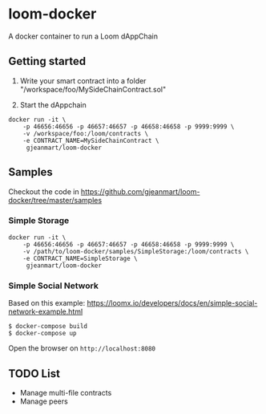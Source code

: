 # loom-docker

A docker container to run a Loom dAppChain

## Getting started

1. Write your smart contract into a folder "/workspace/foo/MySideChainContract.sol"

2. Start the dAppchain
```
docker run -it \ 
    -p 46656:46656 -p 46657:46657 -p 46658:46658 -p 9999:9999 \
    -v /workspace/foo:/loom/contracts \
    -e CONTRACT_NAME=MySideChainContract \
     gjeanmart/loom-docker
```


## Samples

Checkout the code in https://github.com/gjeanmart/loom-docker/tree/master/samples

### Simple Storage

```
docker run -it \ 
    -p 46656:46656 -p 46657:46657 -p 46658:46658 -p 9999:9999 \
    -v /path/to/loom-docker/samples/SimpleStorage:/loom/contracts \
    -e CONTRACT_NAME=SimpleStorage \
     gjeanmart/loom-docker
```


### Simple Social Network

Based on this example: https://loomx.io/developers/docs/en/simple-social-network-example.html

```
$ docker-compose build 
$ docker-compose up
```

Open the browser on `http://localhost:8080`



## TODO List

- Manage multi-file contracts
- Manage peers
